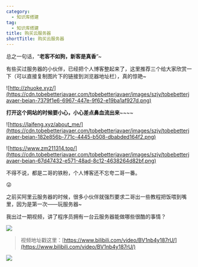 ```yaml
---
category:
  - 知识库搭建
tag:
  - 知识库搭建
title: 购买云服务器
shortTitle: 购买云服务器
---
```


总之一句话，“**老客不如狗，新客是真香**”~

有些买过服务器的小伙伴，已经把个人博客整起来了，这里推荐三个给大家欣赏一下（可以直接复制图片下的链接到浏览器地址栏），真的惊艳~

![http://zhuoke.xyz/](https://cdn.tobebetterjavaer.com/tobebetterjavaer/images/szjy/tobebetterjavaer-beian-7379f1e6-6967-447e-9f62-e19ba1af927d.png)

**打开这个网站的时候要小心，小心差点鼻血流出来**~~~~

![https://laifeng.xyz/about_me/](https://cdn.tobebetterjavaer.com/tobebetterjavaer/images/szjy/tobebetterjavaer-beian-182e856b-771c-4445-b508-dbabded164f2.png)

![https://www.zm211314.top/](https://cdn.tobebetterjavaer.com/tobebetterjavaer/images/szjy/tobebetterjavaer-beian-67d47432-e571-48ad-8c12-4638264d82bf.png)

不得不说，都是二哥的铁粉，个人博客还不忘夸二哥一番。

😜

之前买阿里云服务器的时候，很多小伙伴就强烈要求二哥出一些教程把饭喂到嘴里，因为是第一次——玩服务器~

我出过一期视频，讲了程序员拥有一台云服务器能做哪些很酷的事情？

![](https://cdn.tobebetterjavaer.com/tobebetterjavaer/images/szjy/buy-cloud-server-ae3255d4-1166-440c-b1a4-defb298f8b0c.png)

>视频地址戳这里：[https://www.bilibili.com/video/BV1nb4y187rU/](https://www.bilibili.com/video/BV1nb4y187rU/)

![](https://cdn.tobebetterjavaer.com/tobebetterjavaer/images/xingbiaogongzhonghao.png)
